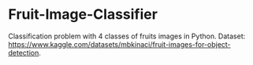 # Fruit-Image-Classifier
Classification problem with 4 classes of fruits images in Python.
Dataset: https://www.kaggle.com/datasets/mbkinaci/fruit-images-for-object-detection.
